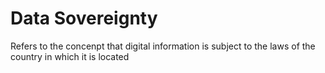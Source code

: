 # Data Sovereignty

Refers to the concenpt that digital information is subject to the laws of the country in which it is located